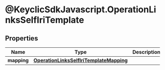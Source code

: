 # @KeyclicSdkJavascript.OperationLinksSelfIriTemplate

## Properties
Name | Type | Description | Notes
------------ | ------------- | ------------- | -------------
**mapping** | [**OperationLinksSelfIriTemplateMapping**](OperationLinksSelfIriTemplateMapping.md) |  | [optional] 


